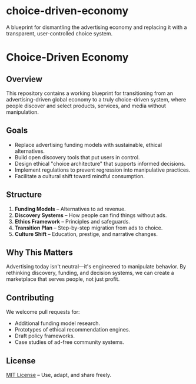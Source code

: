 # choice-driven-economy
A blueprint for dismantling the advertising economy and replacing it with a transparent, user-controlled choice system.
# Choice-Driven Economy

## Overview
This repository contains a working blueprint for transitioning from an advertising-driven global economy to a truly choice-driven system, where people discover and select products, services, and media without manipulation.

## Goals
- Replace advertising funding models with sustainable, ethical alternatives.
- Build open discovery tools that put users in control.
- Design ethical "choice architecture" that supports informed decisions.
- Implement regulations to prevent regression into manipulative practices.
- Facilitate a cultural shift toward mindful consumption.

## Structure
1. **Funding Models** – Alternatives to ad revenue.
2. **Discovery Systems** – How people can find things without ads.
3. **Ethics Framework** – Principles and safeguards.
4. **Transition Plan** – Step-by-step migration from ads to choice.
5. **Culture Shift** – Education, prestige, and narrative changes.

## Why This Matters
Advertising today isn't neutral—it's engineered to manipulate behavior. By rethinking discovery, funding, and decision systems, we can create a marketplace that serves people, not just profit.

## Contributing
We welcome pull requests for:
- Additional funding model research.
- Prototypes of ethical recommendation engines.
- Draft policy frameworks.
- Case studies of ad-free community systems.

## License
[MIT License](LICENSE) – Use, adapt, and share freely.
